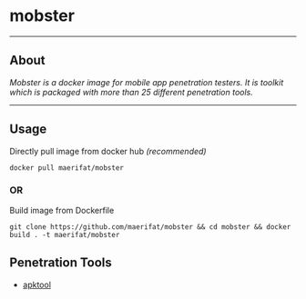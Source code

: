 # mobster
---

## About

*Mobster is a docker image for mobile app penetration testers. It is toolkit which is packaged with more than 25 different penetration tools.*

---

## Usage

Directly pull image from docker hub *(recommended)*
```
docker pull maerifat/mobster
```
### OR

Build image from Dockerfile
```
git clone https://github.com/maerifat/mobster && cd mobster && docker build . -t maerifat/mobster
```

## Penetration Tools
- [apktool](https://github.com/iBotPeaches/Apktool)
